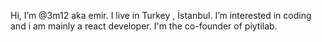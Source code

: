 Hi, I’m @3m12 aka emir.
I live in Turkey , İstanbul.
I’m interested in coding and i am mainly a react developer.
I'm the co-founder of piytilab.
